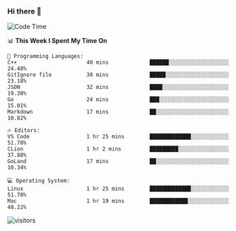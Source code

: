 ### Hi there 👋

<!--
**CrazyCollin/crazycollin** is a ✨ _special_ ✨ repository because its `README.md` (this file) appears on your GitHub profile.

Here are some ideas to get you started:

- 🔭 I’m currently working on ...
- 🌱 I’m currently learning ...
- 👯 I’m looking to collaborate on ...
- 🤔 I’m looking for help with ...
- 💬 Ask me about ...
- 📫 How to reach me: ...
- 😄 Pronouns: ...
- ⚡ Fun fact: ...
-->

<!--START_SECTION:waka-->
![Code Time](http://img.shields.io/badge/Code%20Time-146%20hrs%2038%20mins-blue)

📊 **This Week I Spent My Time On** 

```text
💬 Programming Languages: 
C++                      40 mins             ██████░░░░░░░░░░░░░░░░░░░   24.48% 
GitIgnore file           38 mins             █████░░░░░░░░░░░░░░░░░░░░   23.18% 
JSON                     32 mins             ████░░░░░░░░░░░░░░░░░░░░░   19.38% 
Go                       24 mins             ███░░░░░░░░░░░░░░░░░░░░░░   15.01% 
Markdown                 17 mins             ██░░░░░░░░░░░░░░░░░░░░░░░   10.82%

🔥 Editors: 
VS Code                  1 hr 25 mins        █████████████░░░░░░░░░░░░   51.78% 
CLion                    1 hr 2 mins         █████████░░░░░░░░░░░░░░░░   37.88% 
GoLand                   17 mins             ██░░░░░░░░░░░░░░░░░░░░░░░   10.34%

💻 Operating System: 
Linux                    1 hr 25 mins        █████████████░░░░░░░░░░░░   51.78% 
Mac                      1 hr 19 mins        ████████████░░░░░░░░░░░░░   48.22%

```


<!--END_SECTION:waka-->


![visitors](https://visitor-badge.glitch.me/badge?page_id=crazycollin.crazycollin&left_color=green&right_color=red)
